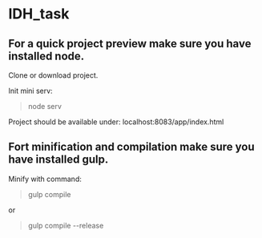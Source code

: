# IDH_task

## For a quick project preview make sure you have installed node.

Clone or download project.

Init mini serv: 
>node serv

Project should be available under:
localhost:8083/app/index.html

## Fort minification and compilation make sure you have installed gulp.

Minify with command:
>gulp compile

or

>gulp compile --release
